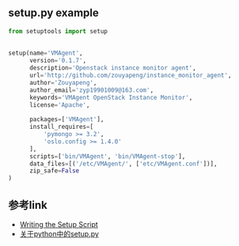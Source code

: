 ## setup.py example
```python
from setuptools import setup
 
 
setup(name='VMAgent',
      version='0.1.7',
      description='Openstack instance monitor agent',
      url='http://github.com/zouyapeng/instance_monitor_agent',
      author='Zouyapeng',
      author_email='zyp19901009@163.com',
      keywords='VMAgent OpenStack Instance Monitor',
      license='Apache',
       
      packages=['VMAgent'],
      install_requires=[
          'pymongo >= 3.2',
          'oslo.config >= 1.4.0'
      ],
      scripts=['bin/VMAgent', 'bin/VMAgent-stop'],
      data_files=[('/etc/VMAgent/', ['etc/VMAgent.conf'])],
      zip_safe=False
)
```

## 参考link
* [Writing the Setup Script](https://docs.python.org/2/distutils/setupscript.html)
* [关于python中的setup.py](http://blog.csdn.net/lynn_kong/article/details/17540207)


